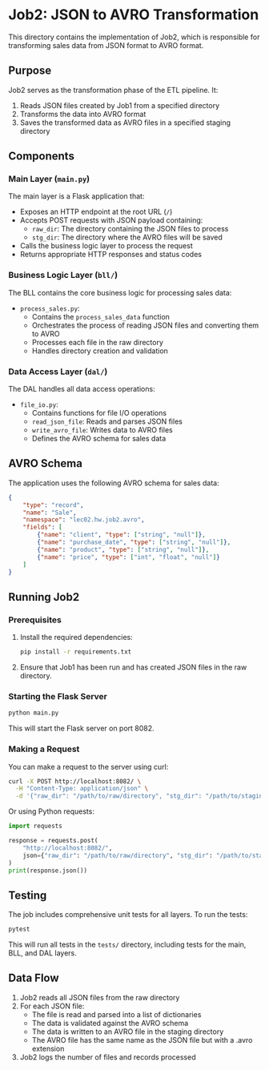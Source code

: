 # Job2: JSON to AVRO Transformation

This directory contains the implementation of Job2, which is responsible for transforming sales data from JSON format to AVRO format.

## Purpose

Job2 serves as the transformation phase of the ETL pipeline. It:
1. Reads JSON files created by Job1 from a specified directory
2. Transforms the data into AVRO format
3. Saves the transformed data as AVRO files in a specified staging directory

## Components

### Main Layer (`main.py`)

The main layer is a Flask application that:
- Exposes an HTTP endpoint at the root URL (`/`)
- Accepts POST requests with JSON payload containing:
  - `raw_dir`: The directory containing the JSON files to process
  - `stg_dir`: The directory where the AVRO files will be saved
- Calls the business logic layer to process the request
- Returns appropriate HTTP responses and status codes

### Business Logic Layer (`bll/`)

The BLL contains the core business logic for processing sales data:

- `process_sales.py`: 
  - Contains the `process_sales_data` function
  - Orchestrates the process of reading JSON files and converting them to AVRO
  - Processes each file in the raw directory
  - Handles directory creation and validation

### Data Access Layer (`dal/`)

The DAL handles all data access operations:

- `file_io.py`:
  - Contains functions for file I/O operations
  - `read_json_file`: Reads and parses JSON files
  - `write_avro_file`: Writes data to AVRO files
  - Defines the AVRO schema for sales data

## AVRO Schema

The application uses the following AVRO schema for sales data:

```json
{
    "type": "record",
    "name": "Sale",
    "namespace": "lec02.hw.job2.avro",
    "fields": [
        {"name": "client", "type": ["string", "null"]},
        {"name": "purchase_date", "type": ["string", "null"]},
        {"name": "product", "type": ["string", "null"]},
        {"name": "price", "type": ["int", "float", "null"]}
    ]
}
```

## Running Job2

### Prerequisites

1. Install the required dependencies:
   ```bash
   pip install -r requirements.txt
   ```

2. Ensure that Job1 has been run and has created JSON files in the raw directory.

### Starting the Flask Server

```bash
python main.py
```

This will start the Flask server on port 8082.

### Making a Request

You can make a request to the server using curl:

```bash
curl -X POST http://localhost:8082/ \
  -H "Content-Type: application/json" \
  -d '{"raw_dir": "/path/to/raw/directory", "stg_dir": "/path/to/staging/directory"}'
```

Or using Python requests:

```python
import requests

response = requests.post(
    "http://localhost:8082/",
    json={"raw_dir": "/path/to/raw/directory", "stg_dir": "/path/to/staging/directory"}
)
print(response.json())
```

## Testing

The job includes comprehensive unit tests for all layers. To run the tests:

```bash
pytest
```

This will run all tests in the `tests/` directory, including tests for the main, BLL, and DAL layers.

## Data Flow

1. Job2 reads all JSON files from the raw directory
2. For each JSON file:
   - The file is read and parsed into a list of dictionaries
   - The data is validated against the AVRO schema
   - The data is written to an AVRO file in the staging directory
   - The AVRO file has the same name as the JSON file but with a .avro extension
3. Job2 logs the number of files and records processed